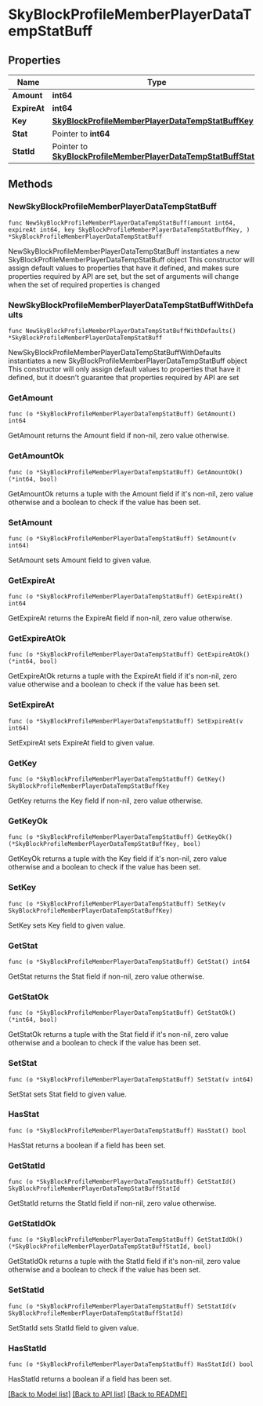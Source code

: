 # SkyBlockProfileMemberPlayerDataTempStatBuff

## Properties

Name | Type | Description | Notes
------------ | ------------- | ------------- | -------------
**Amount** | **int64** |  | 
**ExpireAt** | **int64** |  | 
**Key** | [**SkyBlockProfileMemberPlayerDataTempStatBuffKey**](SkyBlockProfileMemberPlayerDataTempStatBuffKey.md) |  | 
**Stat** | Pointer to **int64** |  | [optional] 
**StatId** | Pointer to [**SkyBlockProfileMemberPlayerDataTempStatBuffStatId**](SkyBlockProfileMemberPlayerDataTempStatBuffStatId.md) |  | [optional] 

## Methods

### NewSkyBlockProfileMemberPlayerDataTempStatBuff

`func NewSkyBlockProfileMemberPlayerDataTempStatBuff(amount int64, expireAt int64, key SkyBlockProfileMemberPlayerDataTempStatBuffKey, ) *SkyBlockProfileMemberPlayerDataTempStatBuff`

NewSkyBlockProfileMemberPlayerDataTempStatBuff instantiates a new SkyBlockProfileMemberPlayerDataTempStatBuff object
This constructor will assign default values to properties that have it defined,
and makes sure properties required by API are set, but the set of arguments
will change when the set of required properties is changed

### NewSkyBlockProfileMemberPlayerDataTempStatBuffWithDefaults

`func NewSkyBlockProfileMemberPlayerDataTempStatBuffWithDefaults() *SkyBlockProfileMemberPlayerDataTempStatBuff`

NewSkyBlockProfileMemberPlayerDataTempStatBuffWithDefaults instantiates a new SkyBlockProfileMemberPlayerDataTempStatBuff object
This constructor will only assign default values to properties that have it defined,
but it doesn't guarantee that properties required by API are set

### GetAmount

`func (o *SkyBlockProfileMemberPlayerDataTempStatBuff) GetAmount() int64`

GetAmount returns the Amount field if non-nil, zero value otherwise.

### GetAmountOk

`func (o *SkyBlockProfileMemberPlayerDataTempStatBuff) GetAmountOk() (*int64, bool)`

GetAmountOk returns a tuple with the Amount field if it's non-nil, zero value otherwise
and a boolean to check if the value has been set.

### SetAmount

`func (o *SkyBlockProfileMemberPlayerDataTempStatBuff) SetAmount(v int64)`

SetAmount sets Amount field to given value.


### GetExpireAt

`func (o *SkyBlockProfileMemberPlayerDataTempStatBuff) GetExpireAt() int64`

GetExpireAt returns the ExpireAt field if non-nil, zero value otherwise.

### GetExpireAtOk

`func (o *SkyBlockProfileMemberPlayerDataTempStatBuff) GetExpireAtOk() (*int64, bool)`

GetExpireAtOk returns a tuple with the ExpireAt field if it's non-nil, zero value otherwise
and a boolean to check if the value has been set.

### SetExpireAt

`func (o *SkyBlockProfileMemberPlayerDataTempStatBuff) SetExpireAt(v int64)`

SetExpireAt sets ExpireAt field to given value.


### GetKey

`func (o *SkyBlockProfileMemberPlayerDataTempStatBuff) GetKey() SkyBlockProfileMemberPlayerDataTempStatBuffKey`

GetKey returns the Key field if non-nil, zero value otherwise.

### GetKeyOk

`func (o *SkyBlockProfileMemberPlayerDataTempStatBuff) GetKeyOk() (*SkyBlockProfileMemberPlayerDataTempStatBuffKey, bool)`

GetKeyOk returns a tuple with the Key field if it's non-nil, zero value otherwise
and a boolean to check if the value has been set.

### SetKey

`func (o *SkyBlockProfileMemberPlayerDataTempStatBuff) SetKey(v SkyBlockProfileMemberPlayerDataTempStatBuffKey)`

SetKey sets Key field to given value.


### GetStat

`func (o *SkyBlockProfileMemberPlayerDataTempStatBuff) GetStat() int64`

GetStat returns the Stat field if non-nil, zero value otherwise.

### GetStatOk

`func (o *SkyBlockProfileMemberPlayerDataTempStatBuff) GetStatOk() (*int64, bool)`

GetStatOk returns a tuple with the Stat field if it's non-nil, zero value otherwise
and a boolean to check if the value has been set.

### SetStat

`func (o *SkyBlockProfileMemberPlayerDataTempStatBuff) SetStat(v int64)`

SetStat sets Stat field to given value.

### HasStat

`func (o *SkyBlockProfileMemberPlayerDataTempStatBuff) HasStat() bool`

HasStat returns a boolean if a field has been set.

### GetStatId

`func (o *SkyBlockProfileMemberPlayerDataTempStatBuff) GetStatId() SkyBlockProfileMemberPlayerDataTempStatBuffStatId`

GetStatId returns the StatId field if non-nil, zero value otherwise.

### GetStatIdOk

`func (o *SkyBlockProfileMemberPlayerDataTempStatBuff) GetStatIdOk() (*SkyBlockProfileMemberPlayerDataTempStatBuffStatId, bool)`

GetStatIdOk returns a tuple with the StatId field if it's non-nil, zero value otherwise
and a boolean to check if the value has been set.

### SetStatId

`func (o *SkyBlockProfileMemberPlayerDataTempStatBuff) SetStatId(v SkyBlockProfileMemberPlayerDataTempStatBuffStatId)`

SetStatId sets StatId field to given value.

### HasStatId

`func (o *SkyBlockProfileMemberPlayerDataTempStatBuff) HasStatId() bool`

HasStatId returns a boolean if a field has been set.


[[Back to Model list]](../README.md#documentation-for-models) [[Back to API list]](../README.md#documentation-for-api-endpoints) [[Back to README]](../README.md)


